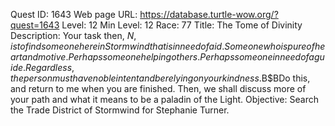 Quest ID: 1643
Web page URL: https://database.turtle-wow.org/?quest=1643
Level: 12
Min Level: 12
Race: 77
Title: The Tome of Divinity
Description: Your task then, $N, is to find someone here in Stormwind that is in need of aid. Someone who is pure of heart and motive. Perhaps someone helping others. Perhaps someone in need of a guide. Regardless, the person must have noble intent and be relying on your kindness.$B$BDo this, and return to me when you are finished. Then, we shall discuss more of your path and what it means to be a paladin of the Light.
Objective: Search the Trade District of Stormwind for Stephanie Turner.
